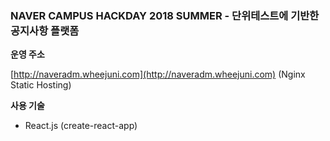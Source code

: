 ### NAVER CAMPUS HACKDAY 2018 SUMMER - 단위테스트에 기반한 공지사항 플랫폼

**운영 주소**

[http://naveradm.wheejuni.com](http://naveradm.wheejuni.com) (Nginx Static Hosting)

**사용 기술**

- React.js (create-react-app)

